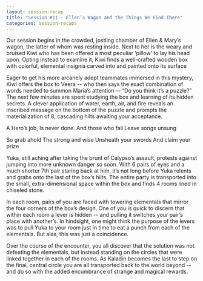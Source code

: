 ```yaml
---
layout: session-recap
title: "Session #11 - Ellen’s Wagon and the Things We Find There"
categories: session-recaps
---
```


Our session begins in the crowded, jostling chamber of Ellen & Mary’s wagon, the latter of whom was resting inside. Next to her is the weary and bruised Kiwi who has been offered a most peculiar ‘pillow’ to lay his head upon. Opting instead to examine it, Kiwi finds a well-crafted wooden box with colorful, elemental insignia carved into and painted onto its surface

Eager to get his more arcanely adept teammates immersed in this mystery, Kiwi offers the box to Veera -- who then says the exact combination of words needed to summon Maria’s attention -- “Do you think it’s a puzzle?” The next few minutes are spent studying the box and learning of its hidden secrets. A clever application of water, earth, air, and fire reveals an inscribed message on the bottom of the puzzle and prompts the materialization of 8, cascading hilts awaiting your acceptance.

A Hero’s job,
Is never done.
And those who fail
Leave songs unsung

So grab ahold
The strong and wise
Unsheath your swords
And claim your prize

Yuka, still aching after taking the brunt of Calypso’s assault, protests against jumping into more unknown danger so soon. With 6 pairs of eyes and a much shorter 7th pair staring back at him, it’s not long before Yuka relents and grabs onto the last of the box’s hilts. The entire party is transported into the small, extra-dimensional space within the box and finds 4 rooms lined in chiseled stone.

In each room, pairs of you are faced with towering elementals that mirror the four corners of the box’s design. One of you is quick to discern that within each room a lever is hidden -- and pulling it switches your pair’s place with another’s. In hindsight, one might think the purpose of the levers was to pull Yuka to your room just in time to eat a punch from each of the elementals. But alas, this was just a coincidence.

Over the course of the encounter, you all discover that the solution was not defeating the elementals, but instead standing on the circles that were linked together in each of the rooms. As Kaladin becomes the last to step on the final, central circle you are all transported back to the world beyond -- and do so with the added encumbrance of strange and magical rewards.
